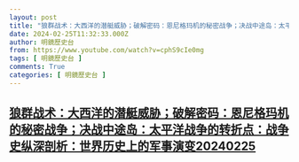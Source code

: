 ```yaml
---
layout: post
title: "狼群战术：大西洋的潜艇威胁；破解密码：恩尼格玛机的秘密战争；决战中途岛：太平洋战争的转折点：战争史纵深剖析：世界历史上的军事演变20240225"
date: 2024-02-25T11:32:33.000Z
author: 明鏡歷史台
from: https://www.youtube.com/watch?v=cphS9cIe0mg
tags: [ 明鏡歷史台 ]
comments: True
categories: [ 明鏡歷史台 ]
---
```

<!--1708860753000-->
[狼群战术：大西洋的潜艇威胁；破解密码：恩尼格玛机的秘密战争；决战中途岛：太平洋战争的转折点：战争史纵深剖析：世界历史上的军事演变20240225](https://www.youtube.com/watch?v=cphS9cIe0mg)
------

<div>

</div>
